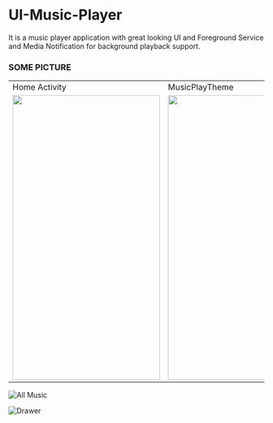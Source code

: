 # UI-Music-Player
It is a music player application with great looking UI and Foreground Service and Media Notification for background playback support.

### SOME PICTURE

<table>
  <tr>
    <td>Home Activity</td>
     <td>MusicPlayTheme</td>
     <td>Notification</td>
  </tr>
  <tr>
    <td><img src="https://drive.google.com/uc?export=view&id=1gWXS3p_grf62MIdeRJM7_StRFrfJUn08" width=290 height=560></td>
    <td><img src="https://drive.google.com/uc?export=view&id=1grca16mEpK8dtGEoJQBDekVojjs9h6HT" width=290 height=560></td>
    <td><img src="https://drive.google.com/uc?export=view&id=1gkCgnjmIZddQR5djR5W9Ni3y4MDHwf24" width=290 height=560></td>
  </tr>
 </table>

![All Music](https://drive.google.com/uc?export=view&id=1h2sQxxhg8JB_5jqmWBHys7QDhpJYWAM7)

![Drawer](https://drive.google.com/uc?export=view&id=1h8Ffk47iJtRCULsTMmWJCTo2MqPl0usN)
